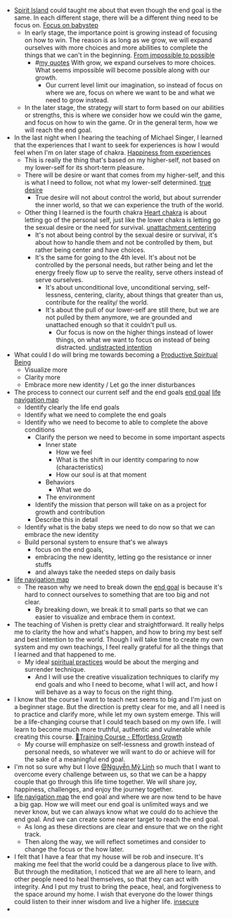 - [Spirit Island](<Spirit Island.md>) could taught me about that even though the end goal is the same. In each different stage, there will be a different thing need to be focus on. [Focus on babystep](<Focus on babystep.md>)
    - In early stage, the importance point is growing instead of focusing on how to win. The reason is as long as we grow, we will expand ourselves with more choices and more abilities to complete the things that we can't in the beginning. [From impossible to possible](<From impossible to possible.md>)
        - #[my quotes](<my quotes.md>) With grow, we expand ourselves to more choices. What seems impossible will become possible along with our growth. 
            - Our current level limit our imagination, so instead of focus on where we are, focus on where we want to be and what we need to grow instead.
    - In the later stage, the strategy will start to form based on our abilities or strengths, this is where we consider how we could win the game, and focus on how to win the game. Or in the general term, how we will reach the end goal. 
- In the last night when I hearing the teaching of Michael Singer, I learned that the experiences that I want to seek for experiences is how I would feel when I'm on later stage of chakra. [Happiness from experiences](<Happiness from experiences.md>)
    - This is really the thing that's based on my higher-self, not based on my lower-self for its short-term pleasure. 
    - There will be desire or want that comes from my higher-self, and this is what I need to follow, not what my lower-self determined. [true desire](<true desire.md>)
        - True desire will not about control the world, but about surrender the inner world, so that we can experience the truth of the world.
    - Other thing I learned is the fourth chakra [Heart chakra](<Heart chakra.md>) is about letting go of the personal self, just like the lower chakra is letting go the sexual desire or the need for survival. [unattachment centering](<unattachment centering.md>)
        - It's not about being control by the sexual desire or survival, it's about how to handle them and not be controlled by them, but rather being center and have choices.
        - It's the same for going to the 4th level. It's about not be controlled by the personal needs, but rather being and let the energy freely flow up to serve the reality, serve others instead of serve ourselves.
            - It's about unconditional love, unconditional serving, self-lessness, centering, clarity, about things that greater than us, contribute for the reality/ the world.
            - It's about the pull of our lower-self are still there, but we are not pulled by them anymore, we are grounded and unattached enough so that it couldn't pull us. 
                - Our focus is now on the higher things instead of lower things, on what we want to focus on instead of being distracted. [undistracted intention](<undistracted intention.md>)
- What could I do will bring me towards becoming a [Productive Spiritual Being](<Productive Spiritual Being.md>)
    - Visualize more
    - Clarity more
    - Embrace more new identity / Let go the inner disturbances
- The process to connect our current self and the end goals [end goal](<end goal.md>) [life navigation map](<life navigation map.md>)
    - Identify clearly the life end goals
    - Identify what we need to complete the end goals
    - Identify who we need to become to able to complete the above conditions
        - Clarify the person we need to become in some important aspects
            - Inner state
                - How we feel
                - What is the shift in our identity comparing to now (characteristics)
                - How our soul is at that moment
            - Behaviors
                - What we do
            - The environment
        - Identify the mission that person will take on as a project for growth and contribution
        - Describe this in detail
    - Identify what is the baby steps we need to do now so that we can embrace the new identity
    - Build personal system to ensure that's we always 
        - focus on the end goals, 
        - embracing the new identity, letting go the resistance or inner stuffs
        - and always take the needed steps on daily basis
- [life navigation map](<life navigation map.md>)
    - The reason why we need to break down the [end goal](<end goal.md>) is because it's hard to connect ourselves to something that are too big and not clear.
        - By breaking down, we break it to small parts so that we can easier to visualize and embrace them in context.
- The teaching of Vishen is pretty clear and straightforward. It really helps me to clarity the how and what's happen, and how to bring my best self and best intention to the world. Though I will take time to create my own system and my own teachings, I feel really grateful for all the things that I learned and that happened to me.
    - My ideal [spiritual practices](<spiritual practices.md>) would be about the merging and surrender technique.
        - And I will use the creative visualization techniques to clarify my end goals and who I need to become, what I will act, and how I will behave as a way to focus on the right thing.
- I know that the course I want to teach next seems to big and I'm just on a beginner stage. But the direction is pretty clear for me, and all I need is to practice and clarify more, while let my own system emerge. This will be a life-changing course that I could teach based on my own life. I will learn to become much more truthful, authentic and vulnerable while creating this course. [🌱Training Course - Effortless Growth](<🌱Training Course - Effortless Growth.md>)
    - My course will emphasize on self-lessness and growth instead of personal needs, so whatever we will want to do or achieve will for the sake of a meaningful end goal. 
- I'm not so sure why but I love [@Nguyễn Mỹ Linh](<@Nguyễn Mỹ Linh.md>) so much that I want to overcome every challenge between us, so that we can be a happy couple that go through this life time together. We will share joy, happiness, challenges, and enjoy the journey together.
- [life navigation map](<life navigation map.md>) the end goal and where we are now tend to be have a big gap. How we will meet our end goal is unlimited ways and we never know, but we can always know what we could do to achieve the end goal. And we can create some nearer target to reach the end goal. 
    - As long as these directions are clear and ensure that we on the right track. 
    - Then along the way, we will reflect sometimes and consider to change the focus or the how later.
- I felt that I have a fear that my house will be rob and insecure. It's making me feel that the world could be a dangerous place to live with. But through the meditation, I noticed that we are all here to learn, and other people need to heal themselves, so that they can act with integrity. And I put my trust to bring the peace, heal, and forgiveness to the space around my home. I wish that everyone do the lower things could listen to their inner wisdom and live a higher life. [insecure](<insecure.md>)
- 
